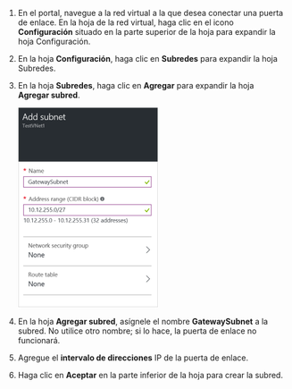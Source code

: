 1. En el portal, navegue a la red virtual a la que desea conectar una puerta de enlace. En la hoja de la red virtual, haga clic en el icono **Configuración** situado en la parte superior de la hoja para expandir la hoja Configuración. 

2. En la hoja **Configuración**, haga clic en **Subredes** para expandir la hoja Subredes.

3. En la hoja **Subredes**, haga clic en **Agregar** para expandir la hoja **Agregar subred**.

	![Adición de la subred de puerta de enlace](./media/vpn-gateway-add-gwsubnet-rm-portal-include/addgwsubnet250.png)

4. En la hoja **Agregar subred**, asígnele el nombre **GatewaySubnet** a la subred. No utilice otro nombre; si lo hace, la puerta de enlace no funcionará.

5. Agregue el **intervalo de direcciones** IP de la puerta de enlace.

6. Haga clic en **Aceptar** en la parte inferior de la hoja para crear la subred.



